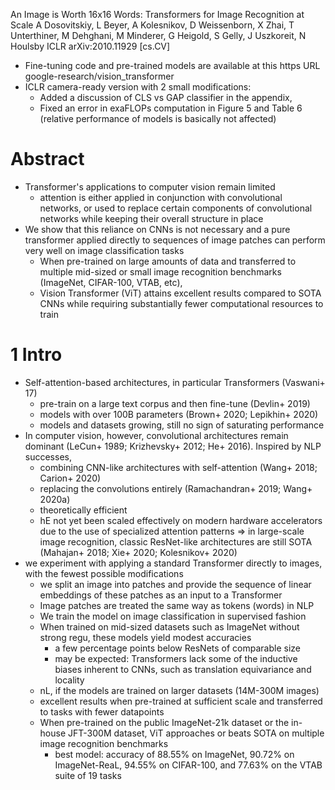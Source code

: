 An Image is Worth 16x16 Words: Transformers for Image Recognition at Scale
A Dosovitskiy, L Beyer, A Kolesnikov, D Weissenborn, X Zhai, T Unterthiner,
  M Dehghani, M Minderer, G Heigold, S Gelly, J Uszkoreit, N Houlsby
ICLR arXiv:2010.11929 [cs.CV]

* Fine-tuning code and pre-trained models are available at this https URL
google-research/vision_transformer
* ICLR camera-ready version with 2 small modifications:
  * Added a discussion of CLS vs GAP classifier in the appendix,
  * Fixed an error in exaFLOPs computation in Figure 5 and Table 6
    (relative performance of models is basically not affected)

# Abstract

* Transformer's applications to computer vision remain limited
  * attention is either applied in conjunction with convolutional networks, or
    used to replace certain components of convolutional networks
    while keeping their overall structure in place
* We show that this reliance on CNNs is not necessary and
  a pure transformer applied directly to sequences of image patches can
  perform very well on image classification tasks
  * When pre-trained on large amounts of data and
    transferred to multiple mid-sized or small image recognition benchmarks
    (ImageNet, CIFAR-100, VTAB, etc),
  * Vision Transformer (ViT) attains excellent results compared to SOTA CNNs
    while requiring substantially fewer computational resources to train

# 1 Intro

* Self-attention-based architectures, in particular Transformers (Vaswani+ 17)
  * pre-train on a large text corpus and then fine-tune (Devlin+ 2019)
  * models with over 100B parameters (Brown+ 2020; Lepikhin+ 2020)
  * models and datasets growing, still no sign of saturating performance
* In computer vision, however, convolutional architectures remain dominant
  (LeCun+ 1989; Krizhevsky+ 2012; He+ 2016). Inspired by NLP successes,
  * combining CNN-like architectures with self-attention
    (Wang+ 2018; Carion+ 2020)
  * replacing the convolutions entirely (Ramachandran+ 2019; Wang+ 2020a)
  * theoretically efficient
  * hE
    not yet been scaled effectively on modern hardware accelerators
    due to the use of specialized attention patterns => in large-scale image
    recognition, classic ResNet-like architectures are still SOTA
    (Mahajan+ 2018; Xie+ 2020; Kolesnikov+ 2020)
* we experiment with applying a standard Transformer directly to images, with
  the fewest possible modifications
  * we split an image into patches and provide the sequence of linear
    embeddings of these patches as an input to a Transformer
  * Image patches are treated the same way as tokens (words) in NLP
  * We train the model on image classification in supervised fashion
  * When trained on mid-sized datasets such as ImageNet without strong regu,
    these models yield modest accuracies 
    * a few percentage points below ResNets of comparable size
    * may be expected: Transformers lack some of the inductive biases inherent
      to CNNs, such as translation equivariance and locality
  * nL, if the models are trained on larger datasets (14M-300M images)
  * excellent results when pre-trained at sufficient scale
    and transferred to tasks with fewer datapoints
  * When pre-trained on the public ImageNet-21k dataset
    or the in-house JFT-300M dataset,
    ViT approaches or beats SOTA on multiple image recognition benchmarks
    * best model: accuracy of 88.55% on ImageNet, 90.72% on ImageNet-ReaL,
      94.55% on CIFAR-100, and 77.63% on the VTAB suite of 19 tasks
